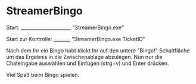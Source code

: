 # StreamerBingo

Start: _____________________ "StreamerBingo.exe"

Start zur Kontrolle: _______ "StreamerBingo.exe TicketID"




Nach dem Ihr ein Bingo habt klickt Ihr auf den untere "Bingo!" Schaltfläche um das Ergebnis in die Zwischenablage abzulegen.
Nun nur die Chateingabe auswählen und Einfügen (strg+v) und Enter drücken.

Viel Spaß beim Bingo spielen.

